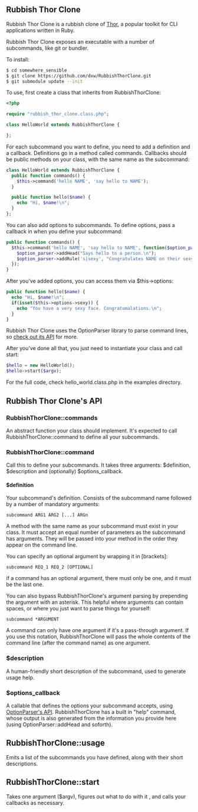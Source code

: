 ## Rubbish Thor Clone

Rubbish Thor Clone is a rubbish clone of [Thor](http://whatisthor.com/), a popular toolkit for CLI applications written in Ruby.

Rubbish Thor Clone exposes an executable with a number of subcommands, like git or bundler.

To install:

```bash
$ cd somewhere_sensible
$ git clone https://github.com/dxw/RubbishThorClone.git
$ git submodule update --init
```

To use, first create a class that inherits from RubbishThorClone:

```php
<?php

require "rubbish_thor_clone.class.php";

class HelloWorld extends RubbishThorClone {

};
```

For each subcommand you want to define, you need to add a definition and a callback. Definitions go in a method called commands. Callbacks should be public methods on your class, with the same name as the subcommand:

```php
class HelloWorld extends RubbishThorClone {
  public function commands() {
    $this->command('hello NAME', 'say hello to NAME');
  }

  public function hello($name) {
    echo "Hi, $name!\n";
  }
};
```

You can also add options to subcommands. To define options, pass a callback in when you define your subcommand:

```php
public function commands() {
  $this->command('hello NAME', 'say hello to NAME', function($option_parser) {
    $option_parser->addHead("Says hello to a person.\n");
    $option_parser->addRule('s|sexy', "Congratulates NAME on their sexy face");
  });
}
```

After you've added options, you can access them via $this->options:

```php
public function hello($name) {
  echo "Hi, $name!\n";
  if(isset($this->options->sexy)) {
    echo "You have a very sexy face. Congratumalations.\n";
  }
}
```

Rubbish Thor Clone uses the OptionParser library to parse command lines, so [check out its API](https://github.com/mjijackson/optionparser) for more.

After you've done all that, you just need to instantiate your class and call start:

```php
$hello = new HelloWorld();
$hello->start($argv);
```

For the full code, check hello_world.class.php in the examples directory.

## Rubbish Thor Clone's API

### RubbishThorClone::commands

An abstract function your class should implement. It's expected to call RubbishThorClone::command to define all your subcommands.

### RubbishThorClone::command

Call this to define your subcommands. It takes three arguments: $definition, $description and (optionally) $options_callback.

#### $definition

Your subcommand's definition. Consists of the subcommand name followed by a number of mandatory arguments:

```
subcommand ARG1 ARG2 [...] ARGn
```

A method with the same name as your subcommand must exist in your class. It must accept an equal number of parameters as the subcommand has arguments. They will be passed into your method in the order they appear on the command line.

You can specify an optional argument by wrapping it in [brackets]:

```
subcommand REQ_1 REQ_2 [OPTIONAL]
```

if a command has an optional argument, there must only be one, and it must be the last one.

You can also bypass RubbishThorClone's argument parsing by prepending the argument with an asterisk. This helpful where arguments can contain spaces, or where you just want to parse things for yourself:

```
subcommand *ARGUMENT
```

A command can only have one argument if it's a pass-through argument. If you use this notation, RubbishThorClone will pass the whole contents of the command line (after the command name) as one argument.


### $description

A human-friendly short description of the subcommand, used to generate usage help.

### $options_callback

A callable that defines the options your subcommand accepts, using [OptionParser's API](https://github.com/mjijackson/optionparser). RubbishThorClone has a built in "help" command, whose output is also generated from the information you provide here (using OptionParser::addHead and soforth).

## RubbishThorClone::usage

Emits a list of the subcommands you have defined, along with their short descriptions.

## RubbishThorClone::start

Takes one argument ($argv), figures out what to do with it , and calls your callbacks as necessary.


